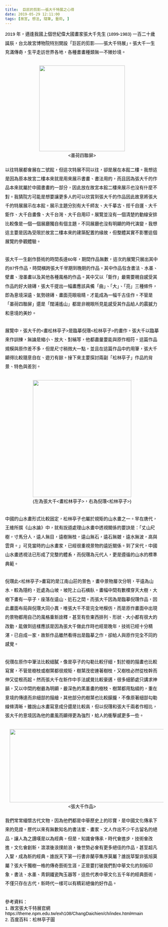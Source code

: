 ```yaml
---
title:  巨匠的剪影——張大千特展之心得
date: 2019-05-29 12:11:00
tags: [故宮, 想法, 隨筆, 藝術, ]
---
```


<div style="line-height: 200%; margin-bottom: .0001pt; margin: 0cm;">
<span style="color: black; font-family: &quot;microsoft jhenghei&quot; , sans-serif; font-size: 11.0pt; line-height: 200%;">2019 <span lang="ZH-TW">&#x5E74;&#xFF0C;&#x9069;&#x9022;&#x6211;&#x570B;&#x4E0A;&#x500B;&#x4E16;&#x7D00;&#x5049;&#x5927;&#x570B;&#x756B;&#x5BB6;&#x5F35;&#x5927;&#x5343;&#x5148;&#x751F;</span> (1899-1983) <span lang="ZH-TW">&#x4E00;&#x767E;&#x4E8C;&#x5341;&#x6B72;&#x8A95;&#x8FB0;&#xFF0C;&#x53F0;&#x5317;&#x6545;&#x5BAE;&#x535A;&#x7269;&#x9662;&#x7279;&#x5225;&#x958B;&#x8A2D;&#x300C;&#x5DE8;&#x5320;&#x7684;&#x526A;&#x5F71;&#x2014;&#x2014;&#x5F35;&#x5927;&#x5343;&#x7279;&#x5C55;&#x300D;&#x3002;&#x5F35;&#x5927;&#x5343;&#x4E00;&#x751F;&#x5145;&#x6EFF;&#x50B3;&#x5947;&#xFF0C;&#x751F;&#x5E73;&#x8D70;&#x8A2A;&#x4E16;&#x754C;&#x5404;&#x5730;&#xFF0C;&#x5404;&#x7A2E;&#x66F8;&#x756B;&#x7A2E;&#x985E;&#x7121;&#x4E00;&#x4E0D;&#x81FB;&#x5999;&#x5883;&#x3002;</span></span></div>
<div style="line-height: 200%; margin-bottom: .0001pt; margin: 0cm;">
<br></div>
<div class="separator" style="clear: both; text-align: center;">
<a href="https://lh5.googleusercontent.com/tpy-pqqFPROBdvZBUcIkJuDFmzZhkCvjpAMZ7BNuj4F7lvVzFuOPfSY3RRCaivGHeX4r9ZyrNq3oQFzagmYSMuFAez0CneOhyhckWWyWgfTtBpYMNlvYGaTyJ5MGDEtbpr9Ak3vu" style="margin-left: 1em; margin-right: 1em;"><img border="0" height="280" src="https://lh5.googleusercontent.com/tpy-pqqFPROBdvZBUcIkJuDFmzZhkCvjpAMZ7BNuj4F7lvVzFuOPfSY3RRCaivGHeX4r9ZyrNq3oQFzagmYSMuFAez0CneOhyhckWWyWgfTtBpYMNlvYGaTyJ5MGDEtbpr9Ak3vu" style="border: medium none;"></a></div>
<div align="center" style="margin-bottom: .0001pt; margin: 0cm; text-align: center;">
<span style="white-space: pre-wrap;"><span style="color: black; font-family: &quot;microsoft jhenghei&quot; , sans-serif; font-size: 11.0pt; line-height: 200%;">&lt;<span lang="ZH-TW">&#x58A8;&#x8377;&#x56DB;&#x806F;&#x5C4F;</span>&gt;</span></span></div>
<div style="line-height: 200%; margin-bottom: .0001pt; margin: 0cm;">
<span style="white-space: pre-wrap;"><span style="color: black; font-family: &quot;microsoft jhenghei&quot; , sans-serif; font-size: 11.0pt; line-height: 200%;"></span></span></div>
<!-- more --> 
<a name="more"></a><br>
<span style="white-space: pre-wrap;"><span lang="ZH-TW" style="color: black; font-family: &quot;microsoft jhenghei&quot; , sans-serif; font-size: 11.0pt; line-height: 200%;">&#x4EE5;&#x5F80;&#x7279;&#x5C55;&#x90FD;&#x6703;&#x5C55;&#x5728;&#x4E8C;&#x865F;&#x9928;&#xFF0C;&#x4F46;&#x9019;&#x6B21;&#x7279;&#x5C55;&#x4E0D;&#x540C;&#x4EE5;&#x5F80;&#xFF0C;&#x537B;&#x662F;&#x5C55;&#x5728;&#x672C;&#x9928;&#x4E8C;&#x6A13;&#x3002;&#x6211;&#x60F3;&#x9019;&#x662F;&#x56E0;&#x70BA;&#x539F;&#x672C;&#x6545;&#x5BAE;&#x4E8C;&#x6A13;&#x672C;&#x4F86;&#x5C31;&#x662F;&#x7528;&#x4F86;&#x5C55;&#x793A;&#x66F8;&#x756B;&#x3001;&#x66F8;&#x6CD5;&#x7528;&#x7684;&#xFF0C;&#x800C;&#x4E14;&#x56E0;&#x70BA;&#x5F35;&#x5927;&#x5343;&#x7684;&#x4F5C;&#x54C1;&#x672C;&#x4F86;&#x5C31;&#x5C6C;&#x65BC;&#x4E2D;&#x570B;&#x66F8;&#x756B;&#x7684;&#x4E00;&#x90E8;&#x5206;&#xFF0C;&#x56E0;&#x6B64;&#x653E;&#x5728;&#x6545;&#x5BAE;&#x672C;&#x9928;&#x4E8C;&#x6A13;&#x4F86;&#x5C55;&#x793A;&#x4E5F;&#x6C92;&#x6709;&#x4EC0;&#x9EBC;&#x4E0D;&#x5C0D;&#x3002;&#x6211;&#x731C;&#x9662;&#x65B9;&#x53EF;&#x80FD;&#x662F;&#x60F3;&#x8981;&#x8B93;&#x66F4;&#x591A;&#x4EBA;&#x7684;&#x53EF;&#x4EE5;&#x6B23;&#x8CDE;&#x5230;&#x5F35;&#x5927;&#x5343;&#x7684;&#x4F5C;&#x54C1;&#x56E0;&#x6B64;&#x6545;&#x610F;&#x5C07;&#x5F35;&#x5927;&#x5343;&#x7684;&#x7279;&#x5C55;&#x5C55;&#x793A;&#x5728;&#x672C;&#x9928;&#x3002;&#x5C55;&#x793A;&#x4E3B;&#x984C;&#x5206;&#x5225;&#x6709;&#x5927;&#x5343;&#x5E2B;&#x53CB;&#x3001;&#x5927;&#x5343;&#x6479;&#x53E4;&#x3001;&#x642D;&#x5343;&#x81EA;&#x904B;&#x3001;&#x5927;&#x5343;&#x9245;&#x4F5C;&#x3001;&#x5927;&#x5343;&#x81EA;&#x756B;&#x50CF;&#x3001;&#x5927;&#x5343;&#x53F0;&#x7063;&#x3001;&#x5927;&#x5343;&#x81EA;&#x7528;&#x5370;&#x3002;&#x5C55;&#x89BD;&#x4E26;&#x6C92;&#x6709;&#x4E00;&#x500B;&#x6E05;&#x695A;&#x7684;&#x52D5;&#x7DDA;&#x5B89;&#x6392;&#x6BD4;&#x8F03;&#x50CF;&#x662F;&#x4E00;&#x500B;&#x4E00;&#x500B;&#x5C55;&#x5EF3;&#x7368;&#x81EA;&#x6709;&#x500B;&#x4E3B;&#x984C;&#xFF0C;&#x4E0D;&#x540C;&#x5C55;&#x5EF3;&#x4E5F;&#x6C92;&#x6709;&#x660E;&#x986F;&#x7684;&#x6642;&#x4EE3;&#x6F14;&#x8B8A;&#xFF0C;&#x6211;&#x60F3;&#x9019;&#x4E3B;&#x8981;&#x662F;&#x56E0;&#x70BA;&#x53D7;&#x9650;&#x65BC;&#x6545;&#x5BAE;&#x4E8C;&#x6A13;&#x672C;&#x4F86;&#x7684;&#x5EFA;&#x7BC9;&#x914D;&#x7F6E;&#x7684;&#x7DE3;&#x6545;&#xFF0C;&#x4F46;&#x6574;&#x9AD4;&#x5176;&#x5BE6;&#x4E0D;&#x5F71;&#x97FF;&#x9019;&#x500B;&#x5C55;&#x89BD;&#x7684;&#x53C3;&#x89C0;&#x9AD4;&#x9A57;&#x3002;</span></span><br>
<div style="line-height: 200%; margin-bottom: .0001pt; margin: 0cm;">
<br></div>
<div style="line-height: 200%; margin-bottom: .0001pt; margin: 0cm;">
<span style="white-space: pre-wrap;"><span lang="ZH-TW" style="color: black; font-family: &quot;microsoft jhenghei&quot; , sans-serif; font-size: 11.0pt; line-height: 200%;">&#x5F35;&#x5927;&#x5343;&#x4E00;&#x751F;&#x5275;&#x4F5C;&#x85DD;&#x8853;&#x7684;&#x6642;&#x9593;&#x9577;&#x9054;</span><span style="color: black; font-family: &quot;microsoft jhenghei&quot; , sans-serif; font-size: 11.0pt; line-height: 200%;">60<span lang="ZH-TW">&#x5E74;&#xFF0C;&#x671F;&#x9593;&#x4F5C;&#x54C1;&#x7121;&#x6578;&#xFF0C;&#x9019;&#x6B21;&#x7684;&#x5C55;&#x89BD;&#x53EA;&#x5C55;&#x51FA;&#x5176;&#x4E2D;&#x7684;</span>87<span lang="ZH-TW">&#x4EF6;&#x4F5C;&#x54C1;&#xFF0C;&#x6642;&#x9593;&#x6A6B;&#x8DE8;&#x5F35;&#x5927;&#x5343;&#x65E9;&#x671F;&#x5230;&#x665A;&#x671F;&#x7684;&#x4F5C;&#x54C1;&#x3002;&#x5176;&#x4E2D;&#x4F5C;&#x54C1;&#x5305;&#x542B;&#x66F8;&#x6CD5;&#x3001;&#x6C34;&#x58A8;&#x3001;&#x58C1;&#x756B;&#x3001;&#x6F51;&#x58A8;&#x756B;&#x4EE5;&#x53CA;&#x5176;&#x4ED6;&#x5404;&#x7A2E;&#x98A8;&#x683C;&#x7684;&#x4F5C;&#x54C1;&#x3002;&#x5176;&#x4E2D;&#x53C8;&#x4EE5;&#x300C;&#x9245;&#x4F5C;&#x300D;&#x6700;&#x9700;&#x8981;&#x89AA;&#x81EA;&#x611F;&#x53D7;&#x5176;&#x4F5C;&#x54C1;&#x7684;&#x597D;&#x5927;&#x78C5;&#x7921;&#xFF0C;&#x5F35;&#x5927;&#x5343;&#x63D0;&#x51FA;&#x4E00;&#x5E45;&#x756B;&#x61C9;&#x8A72;&#x5177;&#x5099;&#x300C;&#x66F2;&#x300D;&#x3001;&#x300C;&#x5927;&#x300D;&#x3001;&#x300C;&#x4EAE;&#x300D;&#x4E09;&#x7A2E;&#x689D;&#x4EF6;&#xFF0C;&#x5373;&#x70BA;&#x610F;&#x5883;&#x6DF1;&#x9060;&#x3001;&#x6C23;&#x52E2;&#x78C5;&#x7921;&#x3001;&#x756B;&#x9762;&#x4EAE;&#x773C;&#x5438;&#x775B;&#xFF0C;&#x624D;&#x80FD;&#x6210;&#x70BA;&#x4E00;&#x5E45;&#x5343;&#x53E4;&#x4F73;&#x4F5C;&#x3002;&#x4E0D;&#x7BA1;&#x662F;&#x300C;&#x58A8;&#x8377;&#x56DB;&#x806F;&#x5C4F;&#x300D;&#x9084;&#x662F;&#x300C;&#x95CA;&#x6D66;&#x9059;&#x5C71;&#x300D;&#x90FD;&#x662F;&#x975E;&#x89AA;&#x773C;&#x6240;&#x898B;&#x80FD;&#x611F;&#x53D7;&#x5176;&#x4F5C;&#x54C1;&#x7D66;&#x4EBA;&#x7684;&#x9707;&#x64BC;&#x529B;&#x548C;&#x610F;&#x5883;&#x7684;&#x7F8E;&#x5999;&#x3002;</span></span></span></div>
<div style="line-height: 200%; margin-bottom: .0001pt; margin: 0cm;">
<br></div>
<div style="line-height: 200%; margin-bottom: .0001pt; margin: 0cm;">
<span style="white-space: pre-wrap;"><span lang="ZH-TW" style="color: black; font-family: &quot;microsoft jhenghei&quot; , sans-serif; font-size: 11.0pt; line-height: 200%;">&#x5C55;&#x89BD;&#x4E2D;&#xFF0C;&#x5F35;&#x5927;&#x5343;&#x7684;</span><span style="color: black; font-family: &quot;microsoft jhenghei&quot; , sans-serif; font-size: 11.0pt; line-height: 200%;">&lt;<span lang="ZH-TW">&#x756B;&#x677E;&#x6797;&#x4EAD;&#x5B50;</span>&gt;<span lang="ZH-TW">&#x662F;&#x81E8;&#x6479;&#x502A;&#x74DA;</span>&lt;<span lang="ZH-TW">&#x677E;&#x6797;&#x4EAD;&#x5B50;</span>&gt;<span lang="ZH-TW">&#x7684;&#x756B;&#x4F5C;&#x3002;&#x5F35;&#x5927;&#x5343;&#x4EE5;&#x81E8;&#x6479;&#x4F86;&#x4F5C;&#x8A13;&#x7DF4;&#xFF0C;&#x7121;&#x8AD6;&#x662F;&#x7E2E;&#x5C0F;&#x3001;&#x653E;&#x5927;&#x3001;&#x5C0D;&#x7A31;&#x7B49;&#xFF0C;&#x4ED6;&#x90FD;&#x76E1;&#x91CF;&#x8981;&#x80FD;&#x8207;&#x539F;&#x4F5C;&#x76F8;&#x7B26;&#x3002;&#x9019;&#x7BC7;&#x4F5C;&#x54C1;&#x898F;&#x6A21;&#x8207;&#x539F;&#x4F5C;&#x5DEE;&#x4E0D;&#x591A;&#xFF0C;&#x4F46;&#x662F;&#x5C3A;&#x5BF8;&#x7A0D;&#x5FAE;&#x5927;&#x4E00;&#x9EDE;&#xFF0C;&#x4E26;&#x4E14;&#x5728;&#x9019;&#x7BC7;&#x4F5C;&#x54C1;&#x4E2D;&#x7684;&#x7528;&#x7B46;&#xFF0C;&#x5F35;&#x5927;&#x5343;&#x986F;&#x5F97;&#x6BD4;&#x8F03;&#x96A8;&#x610F;&#x81EA;&#x5728;&#x3001;&#x904A;&#x5203;&#x6709;&#x9918;&#x3002;&#x63A5;&#x4E0B;&#x4F86;&#x4E3B;&#x8981;&#x63A2;&#x8A0E;&#x5169;&#x526F;&#x300C;&#x677E;&#x6797;&#x4EAD;&#x5B50;&#x300D;&#x4F5C;&#x54C1;&#x7684;&#x80CC;&#x666F;&#x3001;&#x7279;&#x8272;&#x8207;&#x5DEE;&#x5225;&#x3002;</span></span></span></div>
<div style="line-height: 200%; margin-bottom: .0001pt; margin: 0cm;">
<br></div>
<div align="center" style="margin-bottom: .0001pt; margin: 0cm; text-align: center;">
<span id="docs-internal-guid-7fc5a741-7fff-3be7-41b0-1f10ab68c21c" style="background-color: transparent; color: black; font-family: &quot;microsoft jhenghei&quot;; font-size: 11pt; font-style: normal; font-variant: normal; font-weight: 400; text-decoration: none; vertical-align: baseline; white-space: pre;"><img height="382" src="https://lh6.googleusercontent.com/2xl1cwUqew3AyVxLtajSiW9_NB3QsfUhNrZu3pZdiKHnsAL1DST8WmhqPDvudJg1Nhm-RJ7a5ex6XJYsjOubcc4TNv0_Absr6rllMXyyFqEFxQ_eXvRdkaEqIESBgehJZRlDFq6B" style="border: none;" width="322"></span><br>
<span style="white-space: pre-wrap;"><span style="color: black; font-family: &quot;microsoft jhenghei&quot; , sans-serif; font-size: 11.0pt;"></span></span></div>
<div align="center" style="line-height: 200%; margin-bottom: .0001pt; margin: 0cm; text-align: center;">
<span style="white-space: pre-wrap;"><span style="color: black; font-family: &quot;microsoft jhenghei&quot; , sans-serif; font-size: 11.0pt; line-height: 200%;">(<span lang="ZH-TW">&#x5DE6;&#x70BA;&#x5F35;&#x5927;&#x5343;</span>&lt;<span lang="ZH-TW">&#x756B;&#x677E;&#x6797;&#x4EAD;&#x5B50;</span>&gt;<span lang="ZH-TW">&#xFF0C;&#x53F3;&#x70BA;&#x502A;&#x74DA;</span>&lt;<span lang="ZH-TW">&#x677E;&#x6797;&#x4EAD;&#x5B50;</span>&gt;)</span></span></div>
<div align="center" style="line-height: 200%; margin-bottom: .0001pt; margin: 0cm; text-align: center;">
<br></div>
<div style="line-height: 200%; margin-bottom: .0001pt; margin: 0cm;">
<span style="white-space: pre-wrap;"><span lang="ZH-TW" style="color: black; font-family: &quot;microsoft jhenghei&quot; , sans-serif; font-size: 11.0pt; line-height: 200%;">&#x4E2D;&#x570B;&#x7684;&#x5C71;&#x6C34;&#x756B;&#x5F62;&#x5F0F;&#x6BD4;&#x8F03;&#x56FA;&#x5B9A;&#xFF0C;&#x677E;&#x6797;&#x4EAD;&#x5B50;&#x4E5F;&#x5C6C;&#x65BC;&#x898F;&#x77E9;&#x7684;&#x5C71;&#x6C34;&#x756B;&#x4E4B;&#x4E00;&#x3002;&#x65E9;&#x5728;&#x5510;&#x4EE3;&#xFF0C;&#x738B;&#x7DAD;&#x6240;&#x64B0;&#x300A;&#x5C71;&#x6C34;&#x8AD6;&#x300B;&#x4E2D;&#xFF0C;&#x5C31;&#x6709;&#x8AAA;&#x9053;&#x8655;&#x7406;&#x5C71;&#x6C34;&#x756B;&#x4E2D;&#x900F;&#x8996;&#x95DC;&#x4FC2;&#x7684;&#x8981;&#x8A23;&#x662F;&#xFF1A;&#x300C;&#x4E08;&#x5C71;&#x5C3A;&#x6A39;&#xFF0C;&#x5BF8;&#x99AC;&#x5206;&#x4EBA;&#xFF0C;&#x9060;&#x4EBA;&#x7121;&#x76EE;&#xFF0C;&#x9060;&#x6A39;&#x7121;&#x679D;&#xFF0C;&#x9060;&#x5C71;&#x7121;&#x77F3;&#xFF0C;&#x9060;&#x77F3;&#x7121;&#x76B4;&#xFF0C;&#x9060;&#x6C34;&#x7121;&#x6CE2;&#xFF0C;&#x9AD8;&#x8207;&#x96F2;&#x9F4A;&#x3002;&#x300D;&#x53EF;&#x898B;&#x7576;&#x6642;&#x7684;&#x5C71;&#x6C34;&#x756B;&#x5BB6;&#xFF0C;&#x5DF2;&#x7D93;&#x5F88;&#x91CD;&#x8996;&#x666F;&#x7269;&#x7684;&#x9060;&#x8FD1;&#x95DC;&#x4FC2;&#x3002;&#x5230;&#x4E86;&#x5B8B;&#x4EE3;&#xFF0C;&#x4E2D;&#x570B;&#x5C71;&#x6C34;&#x756B;&#x900F;&#x8996;&#x6CD5;&#x5DF2;&#x5F62;&#x6210;&#x4E86;&#x5B8C;&#x6574;&#x7684;&#x9AD4;&#x7CFB;&#xFF0C;&#x800C;&#x502A;&#x74DA;&#x70BA;&#x5143;&#x4EE3;&#x4EBA;&#xFF0C;&#x66F4;&#x662F;&#x9075;&#x5FAA;&#x7684;&#x5C71;&#x6C34;&#x7684;&#x6A19;&#x6E96;&#x5178;&#x7BC4;&#x3002;</span></span></div>
<div style="line-height: 200%; margin-bottom: .0001pt; margin: 0cm;">
<br></div>
<div style="line-height: 200%; margin-bottom: .0001pt; margin: 0cm;">
<span style="white-space: pre-wrap;"><span lang="ZH-TW" style="color: black; font-family: &quot;microsoft jhenghei&quot; , sans-serif; font-size: 11.0pt; line-height: 200%;">&#x502A;&#x74DA;&#x6B64;</span><span style="color: black; font-family: &quot;microsoft jhenghei&quot; , sans-serif; font-size: 11.0pt; line-height: 200%;">&lt;<span lang="ZH-TW">&#x677E;&#x6797;&#x4EAD;&#x5B50;</span>&gt;<span lang="ZH-TW">&#x756B;&#x5BEB;&#x7684;&#x662F;&#x6C5F;&#x5357;&#x5C71;&#x838A;&#x7684;&#x666F;&#x8272;&#xFF0C;&#x756B;&#x4E2D;&#x666F;&#x7269;&#x5C64;&#x6B21;&#x5206;&#x660E;&#xFF0C;&#x5E73;&#x9060;&#x70BA;&#x5C71;&#x6C34;&#xFF0C;&#x8F03;&#x70BA;&#x96B1;&#x7D04;&#xFF0C;&#x8FD1;&#x8655;&#x70BA;&#x5C71;&#x5761;&#xFF0C;&#x5761;&#x9640;&#x4E0A;&#x5C71;&#x77F3;&#x6A6B;&#x81E5;&#x3002;&#x756B;&#x5E45;&#x4E2D;&#x9593;&#x6709;&#x6578;&#x68F5;&#x7A7F;&#x5929;&#x5927;&#x6A39;&#xFF0C;&#x5927;&#x6A39;&#x4E0B;&#x756B;&#x6709;&#x4E00;&#x4EAD;&#x5B50;&#xFF0C;&#x5EA7;&#x843D;&#x5728;&#x9060;&#x5C71;&#x3001;&#x8FD1;&#x77F3;&#x4E4B;&#x9593;&#x3002;&#x800C;&#x5F35;&#x5927;&#x5343;&#x56E0;&#x70BA;&#x662F;&#x81E8;&#x6479;&#x502A;&#x74DA;&#x4F5C;&#x54C1;&#xFF0C;&#x56E0;&#x6B64;&#x756B;&#x9762;&#x5E03;&#x5C40;&#x8207;&#x502A;&#x74DA;&#x5927;&#x540C;&#x5C0F;&#x7570;&#xFF0C;&#x552F;&#x5F35;&#x5927;&#x5343;&#x4E0D;&#x662F;&#x5B8C;&#x5168;&#x5730;&#x6A21;&#x4EFF;&#xFF0C;&#x800C;&#x662F;&#x539F;&#x4F5C;&#x756B;&#x9762;&#x4E2D;&#x51FA;&#x73FE;&#x7684;&#x666F;&#x7269;&#x90FD;&#x7528;&#x81EA;&#x5DF1;&#x7684;&#x98A8;&#x683C;&#x91CD;&#x65B0;&#x8A6E;&#x91CB;&#xFF0C;&#x751A;&#x81F3;&#x6709;&#x4E9B;&#x6771;&#x897F;&#x6392;&#x5217;&#x3001;&#x5F62;&#x72C0;&#x3001;&#x5927;&#x5C0F;&#x90FD;&#x6709;&#x5F88;&#x5927;&#x7684;&#x6539;&#x52D5;&#xFF0C;&#x80FD;&#x505A;&#x5230;&#x9019;&#x6A23;&#x61C9;&#x8A72;&#x662F;&#x56E0;&#x70BA;&#x5F35;&#x5927;&#x5343;&#x505A;&#x6B64;&#x4F5C;&#x6642;&#x4E5F;&#x7D93;&#x662F;&#x665A;&#x5E74;&#xFF0C;&#x6280;&#x8853;&#x5DF2;&#x7D93;&#x5341;&#x5206;&#x7CBE;&#x6E5B;&#xFF0C;&#x5DF2;&#x81EA;&#x6210;&#x4E00;&#x5BB6;&#xFF0C;&#x6545;&#x65B0;&#x4F5C;&#x54C1;&#x96D6;&#x7136;&#x770B;&#x5F97;&#x51FA;&#x662F;&#x81E8;&#x6479;&#x4E4B;&#x4F5C;&#xFF0C;&#x537B;&#x7D66;&#x4EBA;&#x8207;&#x539F;&#x4F5C;&#x5B8C;&#x5168;&#x4E0D;&#x540C;&#x7684;&#x611F;&#x89BA;&#x3002;</span></span></span></div>
<div style="line-height: 200%; margin-bottom: .0001pt; margin: 0cm;">
<br></div>
<div style="line-height: 200%; margin-bottom: .0001pt; margin: 0cm;">
<span style="white-space: pre-wrap;"><span lang="ZH-TW" style="color: black; font-family: &quot;microsoft jhenghei&quot; , sans-serif; font-size: 11.0pt; line-height: 200%;">&#x502A;&#x74DA;&#x5728;&#x539F;&#x4F5C;&#x4E2D;&#x7B46;&#x6CD5;&#x6BD4;&#x8F03;&#x7D30;&#x81A9;&#xFF0C;&#x50CF;&#x662F;&#x4EAD;&#x5B50;&#x7684;&#x52FE;&#x52D2;&#x6BD4;&#x8F03;&#x4ED4;&#x7D30;&#xFF0C;&#x5C0D;&#x65BC;&#x6A39;&#x7684;&#x63CF;&#x756B;&#x4E5F;&#x6BD4;&#x8F03;&#x5BEB;&#x5BE6;&#xFF0C;&#x4E0D;&#x7BA1;&#x662F;&#x6A39;&#x679D;&#x6216;&#x6A39;&#x8449;&#x90FD;&#x5F88;&#x898F;&#x77E9;&#xFF0C;&#x6A39;&#x8449;&#x8302;&#x5BC6;&#x9023;&#x8457;&#x6A39;&#x679D;&#xFF0C;&#x53C8;&#x6A39;&#x679D;&#x5FC5;&#x7136;&#x5F9E;&#x679D;&#x5E79;&#x800C;&#x4F38;&#x53C8;&#x5F9E;&#x6839;&#x800C;&#x8D77;&#x3002;&#x7136;&#x800C;&#x5F35;&#x5927;&#x5343;&#x5728;&#x65B0;&#x4F5C;&#x4E2D;&#x624B;&#x6CD5;&#x611F;&#x89BA;&#x6BD4;&#x8F03;&#x8C6A;&#x9081;&#xFF0C;&#x5F88;&#x591A;&#x7D30;&#x7BC0;&#x8655;&#x53EA;&#x8B1B;&#x6C42;&#x795E;&#x97FB;&#xFF0C;&#x53C8;&#x4EE5;&#x4E2D;&#x9593;&#x7684;&#x6A39;&#x6700;&#x70BA;&#x660E;&#x986F;&#xFF0C;&#x6700;&#x6DF1;&#x8272;&#x7684;&#x9ED1;&#x58A8;&#x756B;&#x7684;&#x6A39;&#x679D;&#x3001;&#x6A39;&#x8449;&#x90FD;&#x7528;&#x9EDE;&#x7DB4;&#x7684;&#xFF0C;&#x91CD;&#x5728;&#x610F;&#x5883;&#x7684;&#x50B3;&#x9054;&#x800C;&#x975E;&#x7D30;&#x90E8;&#x7684;&#x63CF;&#x7E6A;&#xFF0C;&#x5176;&#x4ED6;&#x90E8;&#x5206;&#x7684;&#x6A39;&#x8449;&#x4E5F;&#x6BD4;&#x8F03;&#x6726;&#x6727;&#xFF0C;&#x4E0D;&#x50CF;&#x539F;&#x8457;&#x7D30;&#x90E8;&#x52FE;&#x52D2;&#x7DDA;&#x689D;&#x6E05;&#x6670;&#x3002;&#x96D6;&#x8AAA;&#x5C71;&#x6C34;&#x756B;&#x5BEB;&#x610F;&#x6210;&#x5206;&#x9084;&#x662F;&#x6BD4;&#x8F03;&#x9AD8;&#xFF0C;&#x4F46;&#x4EE5;&#x502A;&#x74DA;&#x548C;&#x5F35;&#x5927;&#x5343;&#x5169;&#x8005;&#x4F5C;&#x76F8;&#x6BD4;&#xFF0C;&#x5F35;&#x5927;&#x5343;&#x7684;&#x610F;&#x5883;&#x56E0;&#x70BA;&#x4ED6;&#x7684;&#x756B;&#x98A8;&#x800C;&#x986F;&#x5F97;&#x66F4;&#x70BA;&#x5F37;&#x70C8;&#xFF0C;&#x7D66;&#x4EBA;&#x7684;&#x885D;&#x64CA;&#x611F;&#x66F4;&#x591A;&#x4E00;&#x4E9B;&#x3002;</span></span></div>
<div style="line-height: 200%; margin-bottom: .0001pt; margin: 0cm;">
<br></div>
<div class="separator" style="clear: both; text-align: center;">
<span id="docs-internal-guid-bdf35c61-7fff-55c0-714a-a469835781c1" style="background-color: transparent; color: black; font-family: &quot;microsoft jhenghei&quot;; font-size: 11pt; font-style: normal; font-variant: normal; font-weight: 400; margin-left: 1em; margin-right: 1em; text-decoration: none; vertical-align: baseline; white-space: pre-wrap;"><img height="239" src="https://lh4.googleusercontent.com/5JZRkBO2jpp4LLel672w5MDqJfV5gE9kvd0PaHVZ9jl7gBrsOoi8GG13_UY7_5UJCmAdRtk9LV-n54MF8IO9fbSrzY1FflarJROGu8O4HSOHDIim2ckb_lR4GvoPR2SVhPid1fs8" style="border: medium none;" width="556"></span></div>
<div style="line-height: 200%; margin: 0cm 0cm 0.0001pt; text-align: center;">
<span style="white-space: pre-wrap;"><span lang="ZH-TW" style="color: black; font-family: &quot;microsoft jhenghei&quot; , sans-serif; font-size: 11.0pt; line-height: 200%;"><span id="docs-internal-guid-522720d2-7fff-d528-c74f-df50585f9ae7" style="background-color: transparent; color: black; font-family: &quot;microsoft jhenghei&quot;; font-size: 11pt; font-style: normal; font-variant: normal; font-weight: 400; text-decoration: none; vertical-align: baseline; white-space: pre;"></span></span></span><span style="white-space: pre-wrap;"><span style="color: black; font-family: &quot;microsoft jhenghei&quot; , sans-serif; font-size: 11.0pt; line-height: 200%;">&lt;<span lang="ZH-TW">&#x5F35;&#x5927;&#x5343;&#x4F5C;&#x54C1;</span>&gt;</span></span>

</div>
<div class="separator" style="clear: both; text-align: center;">
<br></div>
<div style="line-height: 200%; margin-bottom: .0001pt; margin: 0cm;">
<span style="white-space: pre-wrap;"><span lang="ZH-TW" style="color: black; font-family: &quot;microsoft jhenghei&quot; , sans-serif; font-size: 11.0pt; line-height: 200%;">&#x6211;&#x5011;&#x5E38;&#x5E38;&#x7DEC;&#x61F7;&#x53E4;&#x4EE3;&#x6587;&#x7269;&#xFF0C;&#x56E0;&#x70BA;&#x4ED6;&#x5011;&#x90FD;&#x662F;&#x4E2D;&#x83EF;&#x6B77;&#x53F2;&#x4E0A;&#x7684;&#x73CD;&#x5BF6;&#xFF0C;&#x662F;&#x4E2D;&#x570B;&#x6587;&#x5316;&#x50B3;&#x627F;&#x4E0B;&#x4F86;&#x7684;&#x898B;&#x8B49;&#x3002;&#x6B77;&#x4EE3;&#x4EE5;&#x4F86;&#x6709;&#x7121;&#x6578;&#x77E5;&#x540D;&#x7684;&#x66F8;&#x6CD5;&#x5BB6;&#x3001;&#x756B;&#x5BB6;&#x3001;&#x6587;&#x4EBA;&#x4F5C;&#x51FA;&#x4E0D;&#x5C11;&#x5343;&#x53E4;&#x7559;&#x540D;&#x7684;&#x7D55;&#x54C1;&#xFF0C;&#x8B93;&#x4EBA;&#x70BA;&#x4E4B;&#x8B9A;&#x5606;&#x662F;&#x4EE5;&#x70BA;&#x7D93;&#x5178;&#x3002;&#x4F46;&#x662F;&#xFF0C;&#x77E5;&#x8B58;&#x6703;&#x50B3;&#x627F;&#xFF0C;&#x6642;&#x4EE3;&#x6703;&#x9032;&#x6B65;&#xFF0C;&#x6280;&#x8853;&#x6703;&#x6539;&#x9032;&#xFF0C;&#x6587;&#x5316;&#x6703;&#x5275;&#x65B0;&#xFF0C;&#x6EFE;&#x6EFE;&#x5F8C;&#x6D6A;&#x64B2;&#x524D;&#x6D6A;&#xFF0C;&#x5F8C;&#x4E16;&#x52E2;&#x5FC5;&#x6703;&#x6709;&#x66F4;&#x591A;&#x7D55;&#x4F73;&#x7684;&#x4F5C;&#x54C1;&#xFF0C;&#x751A;&#x81F3;&#x8D85;&#x51E1;&#x5165;&#x8056;&#xFF0C;&#x6210;&#x70BA;&#x65B0;&#x7684;&#x7D93;&#x5178;&#x3002;&#x8AB0;&#x8AAA;&#x5929;&#x4E0B;&#x7B2C;&#x4E00;&#x884C;&#x66F8;&#x975E;&#x862D;&#x4EAD;&#x96C6;&#x5E8F;&#x83AB;&#x5C6C;&#xFF1F;&#x8AB0;&#x8AAA;&#x8349;&#x8056;&#x975E;&#x5F35;&#x65ED;&#x83AB;&#x5C6C;&#xFF1F;&#x5F35;&#x5927;&#x5343;&#x7368;&#x6A39;&#x4E00;&#x683C;&#x7684;&#x50B3;&#x5947;&#x85DD;&#x8853;&#x751F;&#x6DAF;&#xFF0C;&#x6B63;&#x662F;&#x8981;&#x6253;&#x7834;&#x6211;&#x5011;&#x5C0D;&#x4E2D;&#x83EF;&#x6587;&#x5316;&#x7684;&#x523B;&#x677F;&#x5370;&#x8C61;&#xFF0C;&#x66F8;&#x6CD5;&#x3001;&#x6C34;&#x58A8;&#x3001;&#x9752;&#x9285;&#x9435;&#x74F7;&#x9676;&#x7389;&#x5668;&#x7B49;&#xFF0C;&#x9019;&#x4E9B;&#x4EE3;&#x8868;&#x4E2D;&#x83EF;&#x6587;&#x5316;&#x4E94;&#x5343;&#x5E74;&#x7684;&#x7D93;&#x5178;&#x85DD;&#x8853;&#xFF0C;&#x4E0D;&#x50C5;&#x53EA;&#x5B58;&#x5728;&#x53E4;&#x4EE3;&#xFF0C;&#x65B0;&#x6642;&#x4EE3;&#x4E00;&#x6A23;&#x53EF;&#x4EE5;&#x6709;&#x7CBE;&#x5F69;&#x7D55;&#x502B;&#x7684;&#x597D;&#x4F5C;&#x54C1;&#x3002;</span></span></div>
<div style="margin-bottom: .0001pt; margin: 0cm;">
<span style="white-space: pre-wrap;"><span style="color: black; font-family: &quot;microsoft jhenghei&quot; , sans-serif; font-size: 11.0pt;"><br>
<span lang="ZH-TW"></span><span style="white-space: pre-wrap;">&#x53C3;&#x8003;&#x8CC7;&#x6599;&#xFF1A;</span></span></span></div>
<div style="margin-bottom: .0001pt; margin: 0cm;">
<span style="white-space: pre-wrap;"><span style="color: black; font-family: &quot;microsoft jhenghei&quot; , sans-serif; font-size: 11.0pt;">1. <span lang="ZH-TW">&#x6545;&#x5BAE;&#x5F35;&#x5927;&#x5343;&#x7279;&#x5C55;&#x5B98;&#x7DB2;</span>
https://theme.npm.edu.tw/exh108/ChangDaichien/ch/index.html#main</span></span></div>
<div style="margin-bottom: .0001pt; margin: 0cm;">
<span style="white-space: pre-wrap;"><span style="color: black; font-family: &quot;microsoft jhenghei&quot; , sans-serif; font-size: 11.0pt;">2. <span lang="ZH-TW">&#x767E;&#x5EA6;&#x767E;&#x79D1;&#xFF1A;&#x677E;&#x6797;&#x4EAD;&#x5B50;&#x5716;</span></span></span></div>
<div class="MsoNormal">
<br></div>
<div style="clear: both;"></div>

